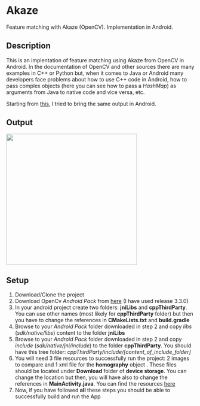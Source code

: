 # Akaze
Feature matching with Akaze (OpenCV). Implementation in Android.

## Description

This is an implentation of feature matching using Akaze from OpenCV in Android. 
In the documentation of OpenCV and other sources there are many examples in C++ or Python but, when it comes to Java or Android
many developers face problems about how to use C++ code in Android, how to pass complex objects (here you can see how to pass a <i>HashMap</i>) as arguments 
from Java to native code and vice versa, etc.

Starting from <a target="_blank" href="http://docs.opencv.org/3.3.0/db/d70/tutorial_akaze_matching.html">this</a>, I tried to bring the same output in Android.

## Output
  <img src="https://s1.postimg.org/36d2okelwf/Screenshot_1507063404.png" width="350"/>
  
## Setup

<ol>
  <li>Download/Clone the project</li>
  <li>Download OpenCv <i>Android Pack</i> from <a target="_blank" href="http://opencv.org/releases.html">here</a> (I have used release 3.3.0)</li>
  <li>In your android project create two folders: <b>jniLibs</b> and <b>cppThirdParty</b>. 
  You can use other names (most likely for <b>cppThirdParty</b> folder) but then you have to change the references in <b>CMakeLists.txt</b> and <b>build.gradle</b></li>
  <li>Browse to your <i>Android Pack</i> folder downloaded in step 2 and copy <i>libs</i> (<i>sdk/native/libs</i>) 
  content to the folder <b>jniLibs</b></li>
  <li>Browse to your <i>Android Pack</i> folder downloaded in step 2 and copy <i>include</i> (<i>sdk/native/jni/include</i>) 
  to the folder <b>cppThirdParty</b>. You should have this tree folder: <i>cppThirdParty/include/[content_of_include_folder]</i> </li>
  <li>You will need 3 file resources to successfully run the project: 2 images to compare and 1 xml file for the <b>homography</b> object
  . These files should be located under <b>Download</b> folder of <b>device storage</b>. You can change the location but then, you will have 
  also to change the references in <b>MainActivity.java</b>. You can find the resources <a target="_blank" href="https://github.com/dbeqiraj/Akaze/tree/master/resources">here</a></li>
  <li>Now, if you have followed <b>all</b> these steps you should be able to successfully build and run the App</li>
</ol>
